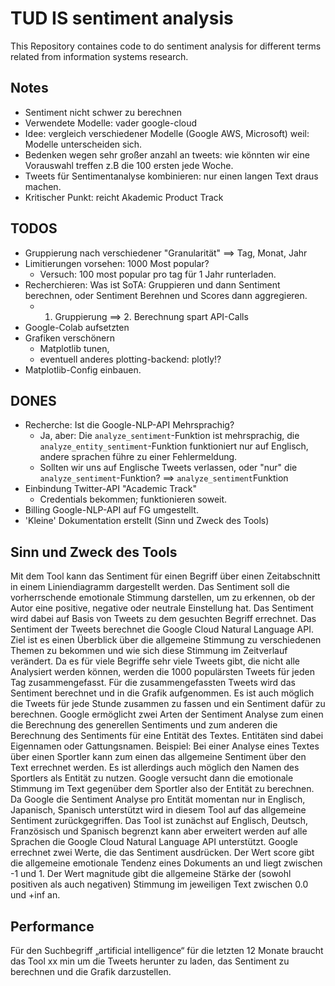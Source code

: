 # TUD IS sentiment analysis
This Repository containes code to do sentiment analysis for different terms related from information systems research.



## Notes
- Sentiment nicht schwer zu berechnen
- Verwendete Modelle: vader google-cloud
- Idee: vergleich verschiedener Modelle (Google AWS, Microsoft) weil: Modelle unterscheiden sich.
- Bedenken wegen sehr großer anzahl an tweets: wie könnten wir eine Vorauswahl treffen z.B die 100 ersten jede Woche.
- Tweets für Sentimentanalyse kombinieren: nur einen langen Text draus machen.
- Kritischer Punkt: reicht Akademic Product Track

## TODOS
- Gruppierung nach verschiedener "Granularität" ==> Tag, Monat, Jahr
- Limitierungen vorsehen: 1000 Most popular?
    - Versuch: 100 most popular pro tag für 1 Jahr runterladen.
- Recherchieren: Was ist SoTA: Gruppieren und dann Sentiment berechnen, oder Sentiment Berehnen und Scores dann aggregieren.
    - 1. Gruppierung ==> 2. Berechnung spart API-Calls
- Google-Colab aufsetzten
- Grafiken verschönern
    - Matplotlib tunen,
    - eventuell anderes plotting-backend: plotly!?
- Matplotlib-Config einbauen.

## DONES
- Recherche: Ist die Google-NLP-API Mehrsprachig?
    - Ja, aber: Die `analyze_sentiment`-Funktion ist mehrsprachig, die `analyze_entity_sentiment`-Funktion funktioniert nur auf Englisch, andere sprachen führe zu einer Fehlermeldung.
    - Sollten wir uns auf Englische Tweets verlassen, oder "nur" die `analyze_sentiment`-Funktion? ==> `analyze_sentiment`Funktion
- Einbindung Twitter-API "Academic Track"
    - Credentials bekommen; funktionieren soweit.
- Billing Google-NLP-API auf FG umgestellt.
- 'Kleine' Dokumentation erstellt (Sinn und Zweck des Tools)

## Sinn und Zweck des Tools

Mit dem Tool kann das Sentiment für einen Begriff über einen Zeitabschnitt in einem Liniendiagramm dargestellt werden. Das Sentiment soll die vorherrschende emotionale Stimmung darstellen, um zu erkennen, ob der Autor eine positive, negative oder neutrale Einstellung hat. Das Sentiment wird dabei auf Basis von Tweets zu dem gesuchten Begriff errechnet. Das Sentiment der Tweets berechnet die Google Cloud Natural Language API. Ziel ist es einen Überblick über die allgemeine Stimmung zu verschiedenen Themen zu bekommen und wie sich diese Stimmung im Zeitverlauf verändert.
Da es für viele Begriffe sehr viele Tweets gibt, die nicht alle Analysiert werden können, werden die 1000 populärsten Tweets für jeden Tag zusammengefasst. Für die zusammengefassten Tweets wird das Sentiment berechnet und in die Grafik aufgenommen. Es ist auch möglich die Tweets für jede Stunde zusammen zu fassen und ein Sentiment dafür zu berechnen.
Google ermöglicht zwei Arten der Sentiment Analyse zum einen die Berechnung des generellen Sentiments und zum anderen die Berechnung des Sentiments für eine Entität des Textes. Entitäten sind dabei Eigennamen oder Gattungsnamen. Beispiel: Bei einer Analyse eines Textes über einen Sportler kann zum einen das allgemeine Sentiment über den Text errechnet werden. Es ist allerdings auch möglich den Namen des Sportlers als Entität zu nutzen. Google versucht dann die emotionale Stimmung im Text gegenüber dem Sportler also der Entität zu berechnen. Da Google die Sentiment Analyse pro Entität momentan nur in Englisch, Japanisch, Spanisch unterstützt wird in diesem Tool auf das allgemeine Sentiment zurückgegriffen. Das Tool ist zunächst auf Englisch, Deutsch, Französisch und Spanisch begrenzt kann aber erweitert werden auf alle Sprachen die Google Cloud Natural Language API unterstützt.
Google errechnet zwei Werte, die das Sentiment ausdrücken. Der Wert score gibt die allgemeine emotionale Tendenz eines Dokuments an und liegt zwischen -1 und 1. Der Wert magnitude gibt die allgemeine Stärke der (sowohl positiven als auch negativen) Stimmung im jeweiligen Text zwischen 0.0 und +inf an.

## Performance
Für den Suchbegriff „artificial intelligence“ für die letzten 12 Monate braucht das Tool xx min um die Tweets herunter zu laden, das Sentiment zu berechnen und die Grafik darzustellen.